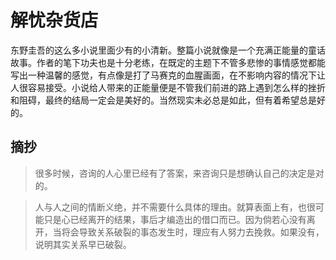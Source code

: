 # 解忧杂货店

东野圭吾的这么多小说里面少有的小清新。整篇小说就像是一个充满正能量的童话故事。作者的笔下功夫也是十分老练，在既定的主题下不管多悲惨的事情感觉都能写出一种温馨的感觉，有点像是打了马赛克的血腥画面，在不影响内容的情况下让人很容易接受。小说给人带来的正能量便是不管我们前进的路上遇到怎么样的挫折和阻碍，最终的结局一定会是美好的。当然现实未必总是如此，但有着希望总是好的。

## 摘抄 

> 很多时候，咨询的人心里已经有了答案，来咨询只是想确认自己的决定是对的。

> 人与人之间的情断义绝，并不需要什么具体的理由。就算表面上有，也很可能只是心已经离开的结果，事后才编造出的借口而已。因为倘若心没有离开，当将会导致关系破裂的事态发生时，理应有人努力去挽救。如果没有，说明其实关系早已破裂。